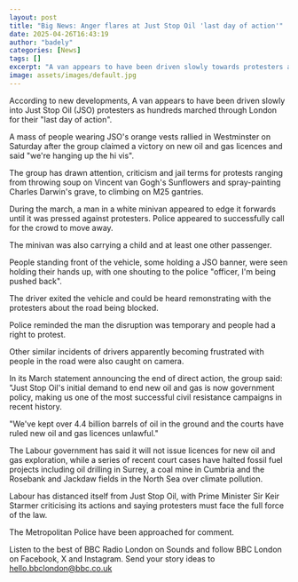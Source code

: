 ```yaml
---
layout: post
title: "Big News: Anger flares at Just Stop Oil 'last day of action'"
date: 2025-04-26T16:43:19
author: "badely"
categories: [News]
tags: []
excerpt: "A van appears to have been driven slowly towards protesters as hundreds marched through London."
image: assets/images/default.jpg
---
```


According to new developments, A van appears to have been driven slowly into Just Stop Oil (JSO) protesters as hundreds marched through London for their "last day of action".

A mass of people wearing JSO's orange vests rallied in Westminster on Saturday after the group claimed a victory on new oil and gas licences and said "we're hanging up the hi vis".

The group has drawn attention, criticism and jail terms for protests ranging from throwing soup on Vincent van Gogh's Sunflowers and spray-painting Charles Darwin's grave, to climbing on M25 gantries.

During the march, a man in a white minivan appeared to edge it forwards until it was pressed against protesters. Police appeared to successfully call for the crowd to move away.

The minivan was also carrying a child and at least one other passenger.

People standing front of the vehicle, some holding a JSO banner, were seen holding their hands up, with one shouting to the police "officer, I'm being pushed back".

The driver exited the vehicle and could be heard remonstrating with the protesters about the road being blocked.

Police reminded the man the disruption was temporary and people had a right to protest.

Other similar incidents of drivers apparently becoming frustrated with people in the road were also caught on camera.

In its March statement announcing the end of direct action, the group said: "Just Stop Oil's initial demand to end new oil and gas is now government policy, making us one of the most successful civil resistance campaigns in recent history.

"We've kept over 4.4 billion barrels of oil in the ground and the courts have ruled new oil and gas licences unlawful."

The Labour government has said it will not issue licences for new oil and gas exploration, while a series of recent court cases have halted fossil fuel projects including oil drilling in Surrey, a coal mine in Cumbria and the Rosebank and Jackdaw fields in the North Sea over climate pollution.

Labour has distanced itself from Just Stop Oil, with Prime Minister Sir Keir Starmer criticising its actions and saying protesters must face the full force of the law.

The Metropolitan Police have been approached for comment.

Listen to the best of BBC Radio London on Sounds and follow BBC London on Facebook, X and Instagram. Send your story ideas to hello.bbclondon@bbc.co.uk


